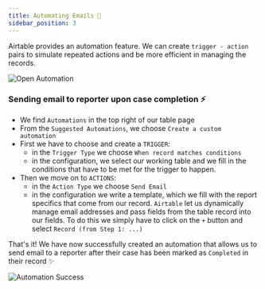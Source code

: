 ```yaml
---
title: Automating Emails 📨
sidebar_position: 3
---
```


Airtable provides an automation feature. We can create `trigger - action` pairs to simulate repeated actions and be more efficient in managing the records.

![Open Automation](/img/open-automation.gif)

### Sending email to reporter upon case completion ⚡️

- We find `Automations` in the top right of our table page
- From the `Suggested Automations`, we choose `Create a custom automation`
- First we have to choose and create a `TRIGGER`:
  - in the `Trigger Type` we choose `When record matches conditions`
  - in the configuration, we select our working table and we fill in the conditions that have to be met for the trigger to happen.
- Then we move on to `ACTIONS`:
  - in the `Action Type` we choose `Send Email`
  - in the configuration we write a template, which we fill with the report specifics that come from our record. `Airtable` let us dynamically manage email addresses and pass fields from the table record into our fields. To do this we simply have to click on the `+` button and select `Record (from Step 1: ...)`

That's it! We have now successfully created an automation that allows us to send email to a reporter after their case has been marked as `Completed` in their record ✨

![Automation Success](/img/automation-success.gif)
